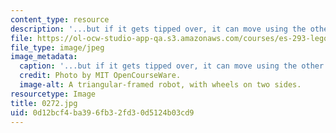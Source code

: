 ```yaml
---
content_type: resource
description: '...but if it gets tipped over, it can move using the other set.'
file: https://ol-ocw-studio-app-qa.s3.amazonaws.com/courses/es-293-lego-robotics-spring-2007/0d12bcf4ba396fb32fd30d5124b03cd9_0272.jpg
file_type: image/jpeg
image_metadata:
  caption: '...but if it gets tipped over, it can move using the other set.'
  credit: Photo by MIT OpenCourseWare.
  image-alt: A triangular-framed robot, with wheels on two sides.
resourcetype: Image
title: 0272.jpg
uid: 0d12bcf4-ba39-6fb3-2fd3-0d5124b03cd9
---
```


